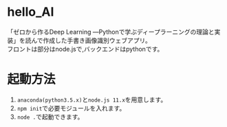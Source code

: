 # hello_AI
「ゼロから作るDeep Learning  ―Pythonで学ぶディープラーニングの理論と実装」を読んで作成した手書き画像識別ウェブアプリ。  
フロントは部分はnode.jsで,バックエンドはpythonです。

# 起動方法
1. `anaconda(python3.5.x)`と`node.js 11.x`を用意します。
1. `npm init`で必要モジュールを入れます。
1. `node .`で起動できます。
